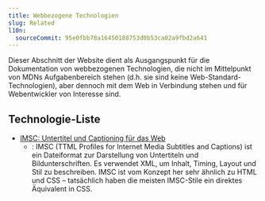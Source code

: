 ```yaml
---
title: Webbezogene Technologien
slug: Related
l10n:
  sourceCommit: 95e0fbb78a16450188753d0b53ca02a9fbd2a641
---
```


Dieser Abschnitt der Website dient als Ausgangspunkt für die Dokumentation von webbezogenen Technologien, die nicht im Mittelpunkt von MDNs Aufgabenbereich stehen (d.h. sie sind keine Web-Standard-Technologien), aber dennoch mit dem Web in Verbindung stehen und für Webentwickler von Interesse sind.

## Technologie-Liste

- [IMSC: Untertitel und Captioning für das Web](/de/docs/Related/IMSC)
  - : IMSC (TTML Profiles for Internet Media Subtitles and Captions) ist ein Dateiformat zur Darstellung von Untertiteln und Bildunterschriften. Es verwendet XML, um Inhalt, Timing, Layout und Stil zu beschreiben. IMSC ist vom Konzept her sehr ähnlich zu HTML und CSS – tatsächlich haben die meisten IMSC-Stile ein direktes Äquivalent in CSS.
